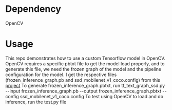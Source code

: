# Dependency
OpenCV

# Usage
This repo demonstrates how to use a custom Tensorflow model in OpenCV. 
OpenCV requires a specific pbtxt file to get the model load properly, and to generate this file, we need the frozen graph of the model and the pipeline configuration for the model.
I get the respective files (frozen_inference_graph.pb and ssd_mobilenet_v1_coco.config) from this [project](https://github.com/victordibia/handtracking)
To generate frozen_inference_graph.pbtxt, run tf_text_graph_ssd.py --input frozen_inference_graph.pb --output frozen_inference_graph.pbtxt --config ssd_mobilenet_v1_coco.config
To test using OpenCV to load and do inference, run the test.py file